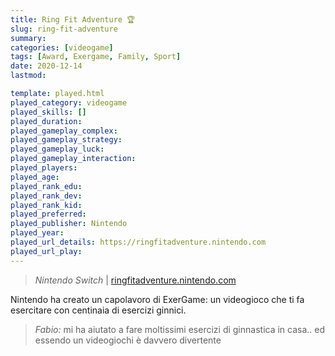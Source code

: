 ```yaml
---
title: Ring Fit Adventure 🏆
slug: ring-fit-adventure
summary: 
categories: [videogame]
tags: [Award, Exergame, Family, Sport]
date: 2020-12-14
lastmod: 

template: played.html
played_category: videogame
played_skills: []
played_duration: 
played_gameplay_complex: 
played_gameplay_strategy: 
played_gameplay_luck: 
played_gameplay_interaction: 
played_players: 
played_age: 
played_rank_edu: 
played_rank_dev: 
played_rank_kid: 
played_preferred: 
played_publisher: Nintendo
played_year: 
played_url_details: https://ringfitadventure.nintendo.com
played_url_play: 
---
```


> *Nintendo Switch* | [ringfitadventure.nintendo.com](https://ringfitadventure.nintendo.com/)   

Nintendo ha creato un capolavoro di ExerGame: un videogioco che ti fa esercitare con centinaia di esercizi ginnici.

> *Fabio:*
> mi ha aiutato a fare moltissimi esercizi di ginnastica in casa.. ed essendo un videogiochi è davvero divertente


